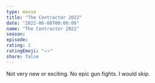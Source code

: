 ```yaml
---
type: movie
title: "The Contractor 2022"
date: "2022-06-08T00:00:00"
name: "The Contractor 2022"
season:
episode:
rating: 2
ratingEmoji: "⭐️⭐️"
share: false
---
```


Not very new or exciting. No epic gun fights. I would skip.